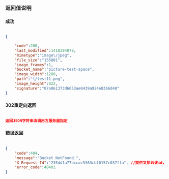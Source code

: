 ### 返回值说明

#### 成功

```json

{

    "code":200,
    "last_modified":1418394078,
    "mimetype":"image\/jpeg",
    "file_size":"156881",
    "image_frames":1,
    "bucket_name":"picture-test-space",
    "image_width":1280,
    "path":"\/test11.png",
    "image_height":822,
    "signature":"07a061373d6653ae0439a924e8366d48"
}

```

#### 302重定向返回

```json

返回JSON字符串由调用方服务器指定

```

#### 错误返回

```json

{
    "code":404,
    "message":"Bucket NotFound.",
    "X-Request-Id":"235dd1a77bccac5363cbf0157c037ffa", //提供又拍云该id，可以更好的排查错误
    "error_code":40401
}

```
